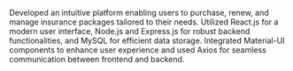 Developed an intuitive platform enabling users to purchase, renew, and manage insurance
packages tailored to their needs. Utilized React.js for a modern user interface, Node.js and
Express.js for robust backend functionalities, and MySQL for efficient data storage. Integrated
Material-UI components to enhance user experience and used Axios for seamless communication
between frontend and backend.
